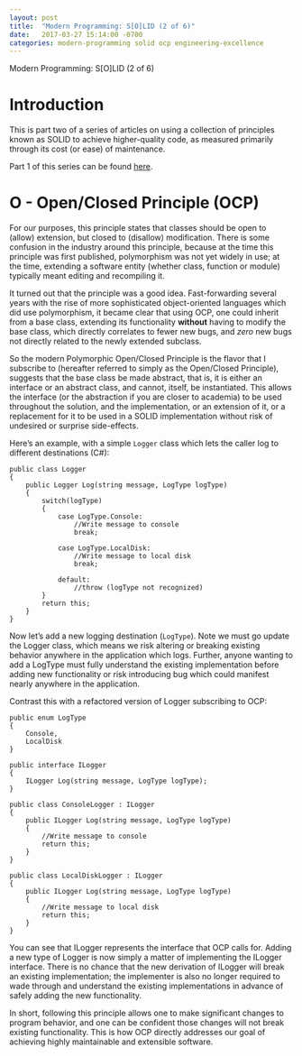 ```yaml
---
layout: post
title:  "Modern Programming: S[O]LID (2 of 6)"
date:   2017-03-27 15:14:00 -0700
categories: modern-programming solid ocp engineering-excellence
---
```

Modern Programming: S[O]LID (2 of 6)
# Introduction
This is part two of a series of articles on using a collection of principles known as SOLID to achieve higher-quality code, as measured primarily through its cost (or ease) of maintenance.

Part 1 of this series can be found [here](https://bradleygibson.github.io/modern-programming/solid/srp/engineering-excellence/2017/03/27/modern-programming-solid-srp-1-of-6.html).
# O - Open/Closed Principle (OCP)
For our purposes, this principle states that classes should be open to (allow) extension, but closed to (disallow) modification.  There is some confusion in the industry around this principle, because at the time this principle was first published, polymorphism was not yet widely in use; at the time, extending a software entity (whether class, function or module) typically meant editing and recompiling it.

It turned out that the principle was a good idea.  Fast-forwarding several years with the rise of more sophisticated object-oriented languages which did use polymorphism, it became clear that using OCP, one could inherit from a base class, extending its functionality **without** having to modify the base class, which directly correlates to fewer new bugs, and *zero* new bugs not directly related to the newly extended subclass.  

So the modern Polymorphic Open/Closed Principle is the flavor that I subscribe to (hereafter referred to simply as the Open/Closed Principle), suggests that the base class be made abstract, that is, it is either an interface or an abstract class, and cannot, itself, be instantiated.  This allows the interface (or the abstraction if you are closer to academia) to be used throughout the solution, and the implementation, or an extension of it, or a replacement for it to be used in a SOLID implementation without risk of undesired or surprise side-effects.

Here’s an example, with a simple `Logger` class which lets the caller log to different destinations (C#):

    public class Logger
    {
        public Logger Log(string message, LogType logType)
        {
            switch(logType)
            {
                case LogType.Console:
                    //Write message to console
                    break;
    
                case LogType.LocalDisk:
                    //Write message to local disk
                    break;
    
                default:
                    //throw (logType not recognized)
            }
            return this;
        }
    }

Now let’s add a new logging destination (`LogType`).  Note we must go update the Logger class, which means we risk altering or breaking existing behavior anywhere in the application which logs.  Further, anyone wanting to add a LogType must fully understand the existing implementation before adding new functionality or risk introducing bug which could manifest nearly anywhere in the application.

Contrast this with a refactored version of Logger subscribing to OCP:

    public enum LogType
    {
        Console,
        LocalDisk
    }
    
    public interface ILogger
    {
        ILogger Log(string message, LogType logType);
    }
    
    public class ConsoleLogger : ILogger
    {
        public ILogger Log(string message, LogType logType)
        {
            //Write message to console
            return this;
        }
    }
    
    public class LocalDiskLogger : ILogger
    {
        public ILogger Log(string message, LogType logType)
        {
            //Write message to local disk
            return this;
        }
    }

You can see that ILogger represents the interface that OCP calls for.  Adding a new type of Logger is now simply a matter of implementing the ILogger interface.  There is no chance that the new derivation of ILogger will break an existing implementation; the implementer is also no longer required to wade through and understand the existing implementations in advance of safely adding the new functionality.

In short, following this principle allows one to make significant changes to program behavior, and one can be confident those changes will not break existing functionality.  This is how OCP directly addresses our goal of achieving highly maintainable and extensible software.
